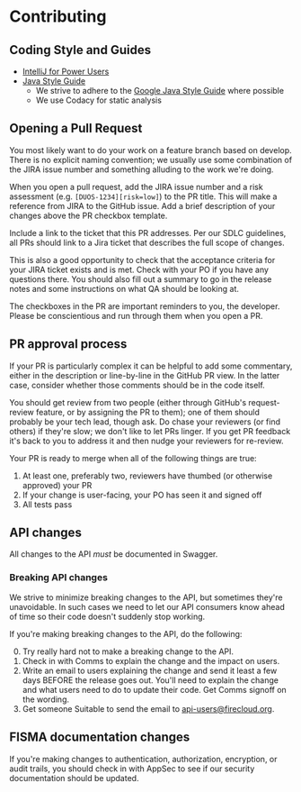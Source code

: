 # Contributing

## Coding Style and Guides

* [IntelliJ for Power Users](https://github.com/DataBiosphere/terra/blob/main/docs/dev-guides/intellij.md)
* [Java Style Guide](https://github.com/DataBiosphere/terra/blob/main/docs/dev-guides/java-style.md)
    * We strive to adhere to the [Google Java Style Guide](https://google.github.io/styleguide/javaguide.html) where
      possible
    * We use Codacy for static analysis

## Opening a Pull Request

You most likely want to do your work on a feature branch based on develop.
There is no explicit naming convention; we usually use some combination of
the JIRA issue number and something alluding to the work we're doing.

When you open a pull request, add the JIRA issue number and a risk assessment
(e.g. `[DUOS-1234][risk=low]`) to the PR title. This will make a reference
from JIRA to the GitHub issue. Add a brief description of your changes above
the PR checkbox template.

Include a link to the ticket that this PR addresses. Per our SDLC guidelines,
all PRs should link to a Jira ticket that describes the full scope of changes.

This is also a good opportunity to check that the acceptance criteria for your
JIRA ticket exists and is met. Check with your PO if you have any questions
there. You should also fill out a summary to go in the release notes and some
instructions on what QA should be looking at.

The checkboxes in the PR are important reminders to you, the developer. Please
be conscientious and run through them when you open a PR.

## PR approval process

If your PR is particularly complex it can be helpful to add some commentary,
either in the description or line-by-line in the GitHub PR view. In the
latter case, consider whether those comments should be in the code itself.

You should get review from two people (either through GitHub's request-review
feature, or by assigning the PR to them); one of them should probably be your
tech lead, though ask. Do chase your reviewers (or find others) if they're
slow; we don't like to let PRs linger. If you get PR feedback it's back to
you to address it and then nudge your reviewers for re-review.

Your PR is ready to merge when all of the following things are true:

1. At least one, preferably two, reviewers have thumbed (or otherwise approved) your PR
2. If your change is user-facing, your PO has seen it and signed off
3. All tests pass

## API changes

All changes to the API _must_ be documented in Swagger.

### Breaking API changes

We strive to minimize breaking changes to the API, but sometimes they're unavoidable. In such cases we need to let our
API consumers know ahead of time so their code doesn't suddenly stop working.

If you're making breaking changes to the API, do the following:

0. Try really hard not to make a breaking change to the API.
1. Check in with Comms to explain the change and the impact on users.
2. Write an email to users explaining the change and send it least a few days BEFORE the release goes out. You'll need
   to explain the change and what users need to do to update their code. Get Comms signoff on the wording.
3. Get someone Suitable to send the email to api-users@firecloud.org.

## FISMA documentation changes

If you're making changes to authentication, authorization, encryption, or audit
trails, you should check in with AppSec to see if our security documentation
should be updated.
